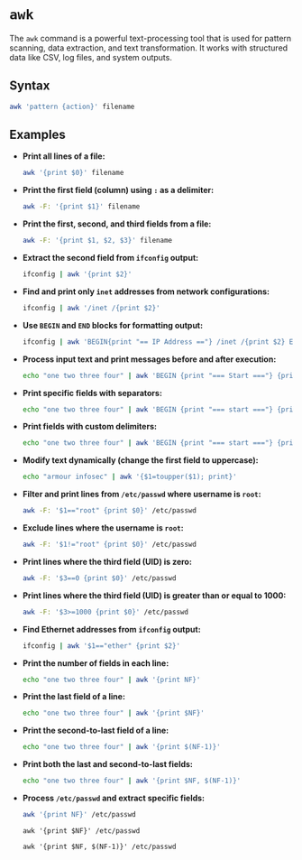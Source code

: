 # **`awk`**  
The `awk` command is a powerful text-processing tool that is used for pattern scanning, data extraction, and text transformation. It works with structured data like CSV, log files, and system outputs.  


## **Syntax**  
```bash
awk 'pattern {action}' filename
```

## **Examples**  

- **Print all lines of a file:**  
  ```bash
  awk '{print $0}' filename
  ```

- **Print the first field (column) using `:` as a delimiter:**  
  ```bash
  awk -F: '{print $1}' filename
  ```

- **Print the first, second, and third fields from a file:**  
  ```bash
  awk -F: '{print $1, $2, $3}' filename
  ```

- **Extract the second field from `ifconfig` output:**  
  ```bash
  ifconfig | awk '{print $2}'
  ```

- **Find and print only `inet` addresses from network configurations:**  
  ```bash
  ifconfig | awk '/inet /{print $2}'
  ```

- **Use `BEGIN` and `END` blocks for formatting output:**  
  ```bash
  ifconfig | awk 'BEGIN{print "== IP Address =="} /inet /{print $2} END{print "====="}'
  ```

- **Process input text and print messages before and after execution:**  
  ```bash
  echo "one two three four" | awk 'BEGIN {print "=== Start ==="} {print $0} END {print "-- Stop --"}'
  ```

- **Print specific fields with separators:**  
  ```bash
  echo "one two three four" | awk 'BEGIN {print "=== start ==="} {print $1, " - ", $2} END {print "-- stop --"}'
  ```

- **Print fields with custom delimiters:**  
  ```bash
  echo "one two three four" | awk 'BEGIN {print "=== start ==="} {print $1, " / ", $2} END {print "-- stop --"}'
  ```

- **Modify text dynamically (change the first field to uppercase):**  
  ```bash
  echo "armour infosec" | awk '{$1=toupper($1); print}'
  ```

- **Filter and print lines from `/etc/passwd` where username is `root`:**  
  ```bash
  awk -F: '$1=="root" {print $0}' /etc/passwd
  ```

- **Exclude lines where the username is `root`:**  
  ```bash
  awk -F: '$1!="root" {print $0}' /etc/passwd
  ```

- **Print lines where the third field (UID) is zero:**  
  ```bash
  awk -F: '$3==0 {print $0}' /etc/passwd
  ```

- **Print lines where the third field (UID) is greater than or equal to 1000:**  
  ```bash
  awk -F: '$3>=1000 {print $0}' /etc/passwd
  ```

- **Find Ethernet addresses from `ifconfig` output:**  
  ```bash
  ifconfig | awk '$1=="ether" {print $2}'
  ```

- **Print the number of fields in each line:**  
  ```bash
  echo "one two three four" | awk '{print NF}'
  ```

- **Print the last field of a line:**  
  ```bash
  echo "one two three four" | awk '{print $NF}'
  ```

- **Print the second-to-last field of a line:**  
  ```bash
  echo "one two three four" | awk '{print $(NF-1)}'
  ```

- **Print both the last and second-to-last fields:**  
  ```bash
  echo "one two three four" | awk '{print $NF, $(NF-1)}'
  ```

- **Process `/etc/passwd` and extract specific fields:**  
  ```bash
  awk '{print NF}' /etc/passwd
  ```
  ```
  awk '{print $NF}' /etc/passwd
  ```
  ```
  awk '{print $NF, $(NF-1)}' /etc/passwd
  ```
